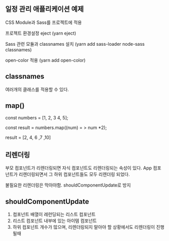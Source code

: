 ## 일정 관리 애플리케이션 예제

CSS Module과 Sass를 프로젝트에 적용

프로젝트 환경설정 eject (yarn eject)

Sass 관련 모듈과 classnames 설치 (yarn add sass-loader node-sass classnames)

open-color 적용 (yarn add open-color)

## classnames

여러개의 클래스를 적용할 수 있다.

## map()

const numbers = [1, 2, 3 4, 5];

const result = numbers.map((num) = > num *2);

result = [2, 4, 6 ,7 ,10]

## 리렌더링

부모 컴포넌트가 리렌더링되면 자식 컴포넌트도 리렌더링되는 속성이 있다.
App 컴포넌트가 리렌더링되면서 그 하위 컴포넌트들도 모두 리렌더링 되었다.

불필요한 리렌더링은 막아야함.  shouldComponentUpdate로 방지

## shouldComponentUpdate

1. 컴포넌트 배열이 레런딩되는 리스트 컴포넌트
2. 리스트 컴포넌트 내부에 있는 아이템 컴포넌트
3. 하위 컴포넌트 개수가 많으며, 리렌더링되지 말아야 할 상황에서도 리렌더링이          진행될때
